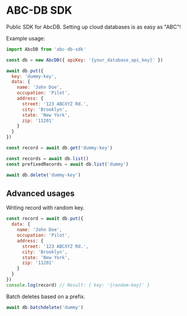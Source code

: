 # ABC-DB SDK

Public SDK for AbcDB. Setting up cloud databases is as easy as "ABC"!

Example usage:

```javascript
import AbcDB from 'abc-db-sdk'

const db = new AbcDB({ apiKey: '{your_database_api_key}' })

await db.put({
  key: 'dummy-key',
  data: {
    name: 'John Doe',
    occupation: 'Pilot',
    address: {
      street: '123 ABCXYZ Rd.',
      city: 'Brooklyn',
      state: 'New York',
      zip: '11201'
    }
  }
})

const record = await db.get('dummy-key')

const records = await db.list()
const prefixedRecords = await db.list('dummy')

await db.delete('dummy-key')
```

## Advanced usages

Writing record with random key.

```javascript
const record = await db.put({
  data: {
    name: 'John Doe',
    occupation: 'Pilot',
    address: {
      street: '123 ABCXYZ Rd.',
      city: 'Brooklyn',
      state: 'New York',
      zip: '11201'
    }
  }
})
console.log(record) // Result: { key: '{random-key}' }
```

Batch deletes based on a prefix.

```javascript
await db.batchdelete('dummy')
```
